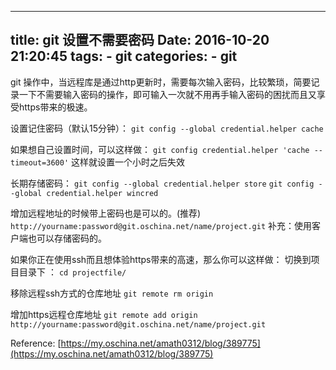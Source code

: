 --------------
title: git 设置不需要密码
Date: 2016-10-20 21:20:45
tags: 
	- git
categories:
	- git 
--------------

git 操作中，当远程库是通过http更新时，需要每次输入密码，比较繁琐，简要记录一下不需要输入密码的操作，即可输入一次就不用再手输入密码的困扰而且又享受https带来的极速。
<!-- more -->

设置记住密码（默认15分钟）：
`git config --global credential.helper cache`

如果想自己设置时间，可以这样做：
`git config credential.helper 'cache --timeout=3600'`
这样就设置一个小时之后失效

长期存储密码：
`git config --global credential.helper store`
`git config --global credential.helper wincred`

增加远程地址的时候带上密码也是可以的。(推荐)
`http://yourname:password@git.oschina.net/name/project.git`
补充：使用客户端也可以存储密码的。

如果你正在使用ssh而且想体验https带来的高速，那么你可以这样做： 切换到项目目录下 ：
`cd projectfile/`

移除远程ssh方式的仓库地址
`git remote rm origin`

增加https远程仓库地址
`git remote add origin http://yourname:password@git.oschina.net/name/project.git`

Reference:
[https://my.oschina.net/amath0312/blog/389775](https://my.oschina.net/amath0312/blog/389775)
